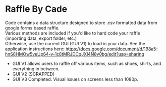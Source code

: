 # Raffle By Cade
Code contains a data structure designed to store .csv formatted data from google forms based raffle.\
Various methods are included if you'd like to hard code your raffle (importing data, export folder, etc.)\
Otherwise, use the current GUI (GUI V1) to load in your data. 
See the application instructions here: https://docs.google.com/document/d/198a5-hnS8HMOw5veUp64-v-1c8tMRJDCqJXl4N8v0bg/edit?usp=sharing
- GUI V1 allows users to raffle off various items, such as shoes, shirts, and everything in between. 
- GUI V2 (SCRAPPED)
- GUI V3 Completed. Visual issues on screens less than 1080p.  
